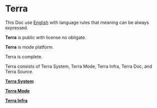 # Terra





This Doc use [English](English/a.md) with language rules that meaning can be always expressed.





**Terra** is public with license no obligate.





**Terra** is mode platform.


Terra is complete.


Terra consists of Terra System, Terra Mode, Terra Infra, Terra Doc, and Terra Source.



[**Terra System**](TerraSystem/a.md)



[**Terra Mode**](TerraMode/a.md)



[**Terra Infra**](TerraInfra/a.md)